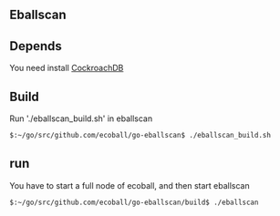 Eballscan
-------

## Depends
You need install [CockroachDB](https://www.cockroachlabs.com/docs/stable/install-cockroachdb.html) 


## Build
Run './eballscan_build.sh' in eballscan
```bash
$:~/go/src/github.com/ecoball/go-eballscan$ ./eballscan_build.sh
```

## run
You have to start a full node of ecoball, and then start eballscan

```bash
$:~/go/src/github.com/ecoball/go-eballscan/build$ ./eballscan
```